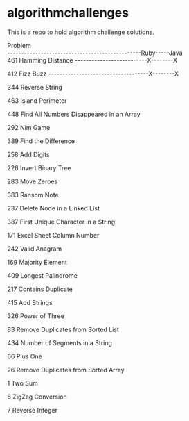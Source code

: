 # algorithmchallenges
This is a repo to hold algorithm challenge solutions.

Problem                                                 
------------------------------------------------Ruby-----Java		
461	Hamming Distance --------------------------X--------X

412	Fizz Buzz ------------------------------------X--------X

344	Reverse String

463	Island Perimeter

448	Find All Numbers Disappeared in an Array

292	Nim Game

389	Find the Difference

258	Add Digits  		

226	Invert Binary Tree  		

283	Move Zeroes  		

383	Ransom Note  		

237	Delete Node in a Linked List  		

387	First Unique Character in a String  		

171	Excel Sheet Column Number  		

242	Valid Anagram  		

169	Majority Element  		

409	Longest Palindrome  		

217	Contains Duplicate  		

415	Add Strings  		

326	Power of Three  		

83	Remove Duplicates from Sorted List  		

434	Number of Segments in a String  		

66	Plus One  		

26	Remove Duplicates from Sorted Array  		

1		Two Sum  		

6		ZigZag Conversion  		

7		Reverse Integer  

